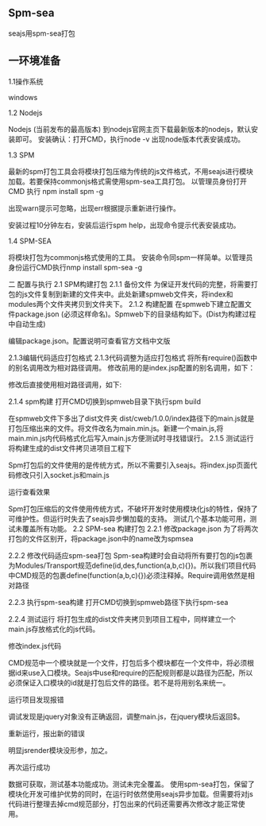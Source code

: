 ## Spm-sea

seajs用spm-sea打包

## 一环境准备

1.1操作系统 

 windows
 
1.2 Nodejs

 Nodejs (当前发布的最高版本)
 到nodejs官网主页下载最新版本的nodejs，默认安装即可。
 安装确认：打开CMD，执行node -v 出现node版本代表安装成功。
 
1.3 SPM

 最新的spm打包工具会将模块打包压缩为传统的js文件格式，不用seajs进行模块加载。若要保持commonjs格式需使用spm-sea工具打包。
 以管理员身份打开CMD 执行 npm install spm -g

 出现warn提示可忽略，出现err根据提示重新进行操作。

 安装过程10分钟左右，安装后运行spm help，出现命令提示代表安装成功。

1.4 SPM-SEA

 将模块打包为commonjs格式使用的工具。
 安装命令同spm一样简单。以管理员身份运行CMD执行nmp install spm-sea -g

二 配置与执行
2.1 SPM构建打包
2.1.1 备份文件
为保证开发代码的完整，将需要打包的js文件复制到新建的文件夹中。此处新建spmweb文件夹，将index和modules两个文件夹拷贝到文件夹下。
2.1.2 构建配置
在spmweb下建立配置文件package.json (必须这样命名)。Spmweb下的目录结构如下。(Dist为构建过程中自动生成)

编辑package.json。配置说明可查看官方文档中文版













2.1.3编辑代码适应打包格式
 2.1.3代码调整为适应打包格式
将所有require()函数中的别名调用改为相对路径调用。
修改前用的是index.jsp配置的别名调用，如下：

修改后直接使用相对路径调用，如下:

2.1.4 spm构建
打开CMD切换到spmweb目录下执行spm build

在spmweb文件下多出了dist文件夹 dist/cweb/1.0.0/index路径下的main.js就是打包压缩出来的文件。将文件改名为main.min.js。新建一个main.js,将main.min.js内代码格式化后写入main.js方便测试时寻找错误行。
2.1.5 测试运行
将构建生成的dist文件拷贝进项目工程下

Spm打包后的文件使用的是传统方式，所以不需要引入seajs。将index.jsp页面代码修改只引入socket.js和main.js


运行查看效果

Spm打包压缩后的文件使用传统方式，不破坏开发时使用模块化js的特性，保持了可维护性。但运行时失去了seajs异步懒加载的支持。
测试几个基本功能可用，测试未覆盖所有功能。
2.2 SPM-sea 构建打包
2.2.1 修改package.json
为了将两次打包的文件区别开，将package.json中的name改为spmsea







 
2.2.2 修改代码适应spm-sea打包
Spm-sea构建时会自动将所有要打包的js包裹为Modules/Transport规范define(id,des,function(a,b,c){})。所以我们项目代码中CMD规范的包裹define(function(a,b,c){})必须注释掉。Require调用依然是相对路径

2.2.3 执行spm-sea构建
打开CMD切换到spmweb路径下执行spm-sea

2.2.4 测试运行
将打包生成的dist文件夹拷贝到项目工程中，同样建立一个main.js存放格式化的js代码。

修改index.js代码

CMD规范中一个模块就是一个文件，打包后多个模块都在一个文件中，将必须根据id来use入口模块。Seajs中use和require的匹配规则都是以路径为匹配，所以必须保证入口模块的id就是打包后文件的路径。若不是将用别名来统一。

运行项目发现报错

调试发现是jquery对象没有正确返回，调整main.js，在jquery模块后返回$。

重新运行，报出新的错误

明显jsrender模块没形参，加之。

再次运行成功

数据可获取，测试基本功能成功。测试未完全覆盖。
使用spm-sea打包，保留了模块化开发可维护优势的同时，在运行时依然使用seajs异步加载。但需要将对js代码进行整理去掉cmd规范部分，打包出来的代码还需要再次修改才能正常使用。
